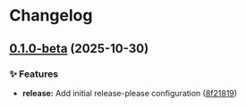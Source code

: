 # Changelog

## [0.1.0-beta](https://github.com/kevinah95/poc-rp-rebase/compare/v0.0.1...v0.1.0-beta) (2025-10-30)


### ✨ Features

* **release:** Add initial release-please configuration ([8f21819](https://github.com/kevinah95/poc-rp-rebase/commit/8f2181995b6ca496030052fe70bf5ed3e889cf44))
